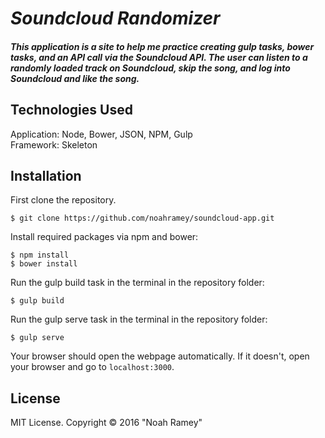 # _Soundcloud Randomizer_

##### This application is a site to help me practice creating gulp tasks, bower tasks, and an API call via the Soundcloud API. The user can listen to a randomly loaded track on Soundcloud, skip the song, and log into Soundcloud and like the song.

## Technologies Used

Application: Node, Bower, JSON, NPM, Gulp<br>
Framework: Skeleton

Installation
------------

First clone the repository.  
```
$ git clone https://github.com/noahramey/soundcloud-app.git
```

Install required packages via npm and bower:
```
$ npm install
$ bower install
```

Run the gulp build task in the terminal in the repository folder:
```
$ gulp build
```

Run the gulp serve task in the terminal in the repository folder:
```
$ gulp serve
```

Your browser should open the webpage automatically. If it doesn't, open your browser and go to `localhost:3000`.

License
-------

MIT License. Copyright &copy; 2016 "Noah Ramey"
